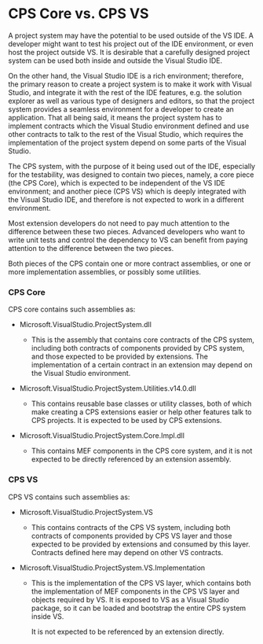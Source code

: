 CPS Core vs. CPS VS
===================

A project system may have the potential to be used outside of the VS IDE.
A developer might want to test his project out of the IDE environment,
or even host the project outside VS.  It is desirable that a carefully
designed project system can be used both inside and outside the Visual
Studio IDE.

On the other hand, the Visual Studio IDE is a rich environment; therefore,
the primary reason to create a project system  is to make it work with
Visual Studio, and integrate it with the rest of the IDE features, e.g.
the solution explorer as well as various type of designers and editors, so
that the project system provides a seamless environment for a developer to
create an application.  That all being said, it means the project system
has to implement contracts which the Visual Studio environment defined
and use other contracts to talk to the rest of the Visual Studio, which
requires the implementation of the project system depend on some parts of
the Visual Studio.

The CPS system, with the purpose of it being used out of the IDE, especially
for the testability, was designed to contain two pieces, namely, a core
piece (the CPS Core), which is expected to be independent of the VS IDE
environment; and another piece (CPS VS) which is deeply integrated with
the Visual Studio IDE, and therefore is not expected to work in a different
environment.

Most extension developers do not need to pay much attention to the difference
between these two pieces.  Advanced developers who want to write unit
tests and control the dependency to VS can benefit from paying attention
to the difference between the two pieces.

Both pieces of the CPS contain one or more contract assemblies, or one or
more implementation assemblies, or possibly some utilities.

### CPS Core

CPS core contains such assemblies as:

- Microsoft.VisualStudio.ProjectSystem.dll
  - This is the assembly that contains core contracts of the CPS system,
    including both contracts of components provided by CPS system, and
    those expected to be provided by extensions. The implementation of
    a certain contract in an extension may depend on the Visual Studio
    environment.
    
- Microsoft.VisualStudio.ProjectSystem.Utilities.v14.0.dll
  - This contains reusable base classes or utility classes, both of which
    make creating a CPS extensions easier or help other features talk to
    CPS projects.  It is expected to be used by CPS extensions.
    
- Microsoft.VisualStudio.ProjectSystem.Core.Impl.dll
  - This contains MEF components in the CPS core system, and it is not
    expected to be directly referenced by an extension assembly.
    
    
### CPS VS

CPS VS contains such assemblies as:

- Microsoft.VisualStudio.ProjectSystem.VS
  - This contains contracts of the CPS VS system, including both contracts
    of components provided by CPS VS layer and those expected to be provided
    by extensions and consumed by this layer.  Contracts defined here may
    depend on other VS contracts.
    
- Microsoft.VisualStudio.ProjectSystem.VS.Implementation
  - This is the implementation of the CPS VS layer, which contains both
    the implementation of MEF components in the CPS VS layer and objects
    required by VS.  It is exposed to VS as a Visual Studio package, so
    it can be loaded and bootstrap the entire CPS system inside VS.
    
    It is not expected to be referenced by an extension directly.
    
